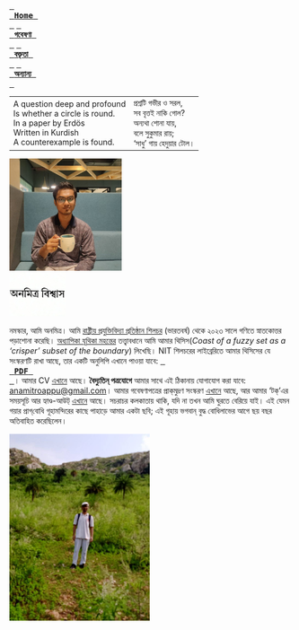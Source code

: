 [<kbd> <br> **Home** <br> </kbd>](README.md) [<kbd> <br> **গবেষণা** <br> </kbd>](research.md) [<kbd> <br> **বক্তৃতা** <br> </kbd>](talks.md) [<kbd> <br> **অন্যান্য** <br> </kbd>](hobbies.md)

| | |
| --- | --- |
| A question deep and profound<br>Is whether a circle is round.<br> In a paper by Erdös<br>Written in Kurdish<br>A counterexample is found. | প্রশ্নটি গভীর ও সরল,<br>সব বৃত্তই নাকি গোল?<br>অন্যথা শোনা যায়,<br>বলে সুকুমার রায়;<br>‘সাধু’ গায় হেদুয়ার টোল। |

<img src="picture.jpg" alt="drawing" width="200"/><br><img src="name3.jpg" alt="drawing" width="100"/>

নমস্কার, আমি অনমিত্র। আমি [রাষ্ট্রীয় প্রযুক্তিবিদ্যা প্রতিষ্ঠান শিলচর](http://maths.nits.ac.in/) (ভারতবর্ষ) থেকে ২০২৩ সালে গণিতে স্নাতকোত্তর পড়াশোনা করেছি। [অধ্যাপিকা যূথিকা মহন্তের](http://maths.nits.ac.in/juthika/) তত্ত্বাবধানে আমি আমার থিসিস(*Coast of a fuzzy set as a ‘crisper’ subset of the boundary*) লিখেছি। NIT শিলচরের লাইব্রেরিতে আমার থিসিসের যে সংস্করণটি রাখা আছে, তার একটি অনুলিপি এখানে পাওয়া যাবে: [<kbd> <br> **PDF** <br> </kbd>](files/anamitro_thesis_old.pdf)। আমার CV [এখানে](files/anamitro_cv.pdf) আছে। **বৈদ্যুতিন্ পত্রযোগে** আমার সাথে এই ঠিকানায় যোগাযোগ করা যাবে: anamitroappu@gmail.com। আমার গবেষণাপত্রের প্রাক্‌মুদ্রণ সংস্করণ [এখানে](research.md) আছে, আর আমার ‘টক্’এর সময়সূচি আর হ্যাণ্ড-আউট্ [এখানে](talks.md) আছে। সচরাচর কলকাতায় থাকি, যদি না তখন আমি ঘুরতে বেরিয়ে যাই। এই যেমন গয়ার প্রাগ্‌বোধি গূহামন্দিরের কাছে পাহাড়ে আমার একটা ছবি; এই গূহায় ভগবান্ বুদ্ধ বোধিলাভের আগে ছয় বছর অতিবাহিত করেছিলেন।

<img src="pictures/pragbodhi.jpg" alt="drawing" width="250"/>

